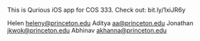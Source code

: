 This is Qurious iOS app for COS 333. Check out: bit.ly/1xiJR6y

Helen heleny@princeton.edu
Aditya aa@princeton.edu
Jonathan jkwok@princeton.edu
Abhinav akhanna@princeton.edu
